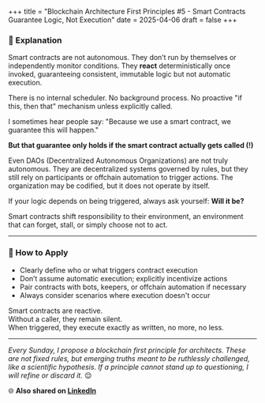 +++
title = "Blockchain Architecture First Principles #5 - Smart Contracts Guarantee Logic, Not Execution"
date = 2025-04-06
draft = false
+++

### 💭 Explanation

Smart contracts are not autonomous.
They don’t run by themselves or independently monitor conditions. They **react** deterministically once invoked, guaranteeing consistent, immutable logic but not automatic execution.

There is no internal scheduler.
No background process.
No proactive "if this, then that" mechanism unless explicitly called.

I sometimes hear people say:
"Because we use a smart contract, we guarantee this will happen."

**But that guarantee only holds if the smart contract actually gets called (!)**

Even DAOs (Decentralized Autonomous Organizations) are not truly autonomous.
They are decentralized systems governed by rules, but they still rely on participants or offchain automation to trigger actions.
The organization may be codified, but it does not operate by itself.

If your logic depends on being triggered, always ask yourself:
**Will it be?**

Smart contracts shift responsibility to their environment, an environment that can forget, stall, or simply choose not to act.

---

### 🥷 How to Apply

- Clearly define who or what triggers contract execution
- Don’t assume automatic execution; explicitly incentivize actions
- Pair contracts with bots, keepers, or offchain automation if necessary
- Always consider scenarios where execution doesn't occur

Smart contracts are reactive.  
Without a caller, they remain silent.  
When triggered, they execute exactly as written, no more, no less.

---

_Every Sunday, I propose a blockchain first principle for architects. These are not fixed rules, but emerging truths meant to be ruthlessly challenged, like a scientific hypothesis. If a principle cannot stand up to questioning, I will refine or discard it._ 😌


🌐 **Also shared on [LinkedIn](https://www.linkedin.com/posts/shanedeconinck_blockchain-web3-dlt-activity-7314559669195214848-_P1V?utm_source=share&utm_medium=member_desktop&rcm=ACoAAAjP1-wB57TFLEnLFVsyAeHsFKYt-Xs0KyQ)**